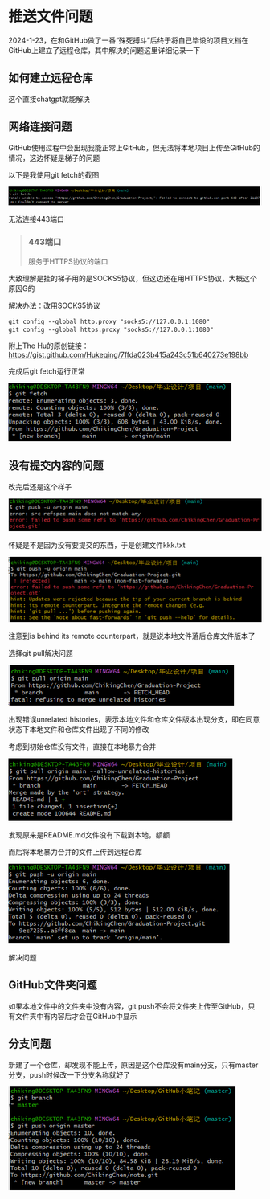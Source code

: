 # 推送文件问题

2024-1-23，在和GitHub做了一番“殊死搏斗”后终于将自己毕设的项目文档在GitHub上建立了远程仓库，其中解决的问题这里详细记录一下

## 如何建立远程仓库

这个直接chatgpt就能解决

## 网络连接问题

GitHub使用过程中会出现我能正常上GitHub，但无法将本地项目上传至GitHub的情况，这边怀疑是梯子的问题

以下是我使用git fetch的截图

![pic1](.\pic\pic1.png)

无法连接443端口

> ### 443端口
>
> 服务于HTTPS协议的端口

大致理解是挂的梯子用的是SOCKS5协议，但这边还在用HTTPS协议，大概这个原因G的

解决办法：改用SOCKS5协议

```
git config --global http.proxy "socks5://127.0.0.1:1080"
git config --global https.proxy "socks5://127.0.0.1:1080"
```

附上The Hu的原创链接：https://gist.github.com/Hukeqing/7ffda023b415a243c51b640273e198bb

完成后git fetch运行正常

![pic2](.\pic\pic2.png)

## 没有提交内容的问题

改完后还是这个样子

![pic3](.\pic\pic3.png)

怀疑是不是因为没有要提交的东西，于是创建文件kkk.txt

![pic4](.\pic\pic4.png)

注意到is behind its remote counterpart，就是说本地文件落后仓库文件版本了

选择git pull解决问题

![pic5](.\pic\pic5.png)

出现错误unrelated histories，表示本地文件和仓库文件版本出现分支，即在同意状态下本地文件和仓库文件出现了不同的修改

考虑到初始仓库没有文件，直接在本地暴力合并

![pic6](.\pic\pic6.png)

发现原来是README.md文件没有下载到本地，额额

而后将本地暴力合并的文件上传到远程仓库

![pic7](.\pic\pic7.png)

解决问题

## GitHub文件夹问题

如果本地文件中的文件夹中没有内容，git push不会将文件夹上传至GitHub，只有文件夹中有内容后才会在GitHub中显示

## 分支问题

新建了一个仓库，却发现不能上传，原因是这个仓库没有main分支，只有master分支，push时候改一下分支名称就好了

![pic8](.\pic\pic8.png)